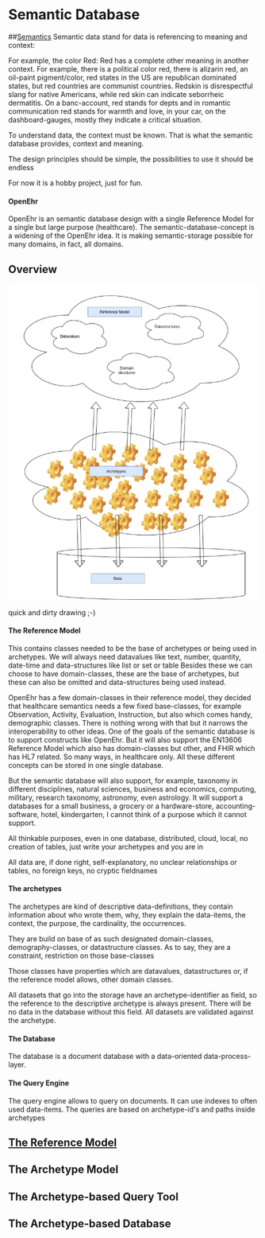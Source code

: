 # Semantic Database

##[Semantics](https://en.wikipedia.org/wiki/Semantics)
Semantic data stand for data is referencing to meaning and context:

For example, the color Red: 
Red has a complete other meaning in another context. For example, there is a political color red, there is alizarin red, an oil-paint pigment/color, red states in the US are republican dominated states, but red countries are communist countries. Redskin is disrespectful slang for native Americans, while red skin can indicate seborrheic dermatitis.
On a banc-account, red stands for depts and in romantic communication red stands for warmth and love, in your car, on the dashboard-gauges, mostly they indicate a critical situation.

To understand data, the context must be known. That is what the semantic database provides, context and meaning.

The design principles should be simple, the possibilities to use it should be endless

For now it is a hobby project, just for fun.

#### OpenEhr

OpenEhr is an semantic database design with a single Reference Model for a single but large purpose (healthcare). The semantic-database-concept is a widening of the OpenEhr idea. It is making semantic-storage possible for many domains, in fact, all domains.

## Overview

![](overview.png)

quick and dirty drawing ;-)

#### The Reference Model

This contains classes needed to be the base of archetypes or being used in archetypes.
We will always need datavalues like text, number, quantity, date-time and data-structures like list or set or table
Besides these we can choose to have domain-classes, these are the base of archetypes, but these can also be omitted and data-structures being used instead.

OpenEhr has a few domain-classes in their reference model, they decided that healthcare semantics needs a few fixed base-classes, for example Observation, Activity, Evaluation, Instruction, but also which comes handy, demographic classes.
There is nothing wrong with that but it narrows the interoperability to other ideas. One of the goals of the semantic database is to support constructs like OpenEhr.
But it will also support the EN13606 Reference Model which also has domain-classes but other, and FHIR which has HL7 related. So many ways, in healthcare only. All these different concepts can be stored in one single database.

But the semantic database will also support, for example, taxonomy in different disciplines, natural sciences, business and economics, computing, military, research taxonomy, astronomy, even astrology.
It will support a databases for a small business, a grocery or a hardware-store, accounting-software, hotel, kindergarten, I cannot think of a purpose which it cannot support.

All thinkable purposes, even in one database, distributed, cloud, local, no creation of tables, just write your archetypes and you are in

All data are, if done right, self-explanatory, no unclear relationships or tables, no foreign keys, no cryptic fieldnames

#### The archetypes

The archetypes are kind of descriptive data-definitions, they contain information about who wrote them, why, they explain the data-items, the context, the purpose, the cardinality, the occurrences.

They are build on base of as such designated domain-classes, demography-classes, or datastructure classes. As to say, they are a constraint, restriction on those base-classes

Those classes have properties which are datavalues, datastructures or, if the reference model allows, other domain classes.

All datasets that go into the storage have an archetype-identifier as field, so the reference to the descriptive archetype is always present. There will be no data in the database without this field. All datasets are validated against the archetype.

#### The Database

The database is a document database with a data-oriented data-process-layer.

#### The Query Engine

The query engine allows to query on documents. It can use indexes to often used data-items. The queries are based on archetype-id's and paths inside archetypes

## [The Reference Model](https://github.com/bertverhees/semanticdatabase-rm)

## The Archetype Model

## The Archetype-based Query Tool

## The Archetype-based Database
